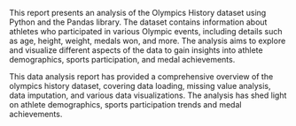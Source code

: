 This report presents an analysis of the Olympics History dataset using Python and the Pandas library. The dataset contains information about athletes who participated in various Olympic events, including details such as age, height, weight, medals won, and more. The analysis aims to explore and visualize different aspects of the data to gain insights into athlete demographics, sports participation, and medal achievements.

This data analysis report has provided a comprehensive overview of the olympics history dataset, covering data loading, missing value analysis, data imputation, and various data visualizations. The analysis has shed light on athlete demographics, sports participation trends and medal achievements.
